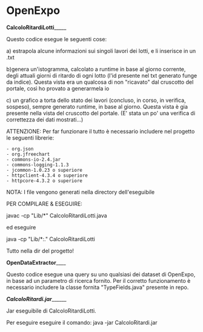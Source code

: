 # OpenExpo
__________CalcoloRitardiLotti_______________

Questo codice esegue le seguenti cose:

a) estrapola alcune informazioni sui singoli lavori dei lotti, e li inserisce in un .txt

b)genera un'istogramma, calcolato a runtime in base al giorno corrente, degli attuali giorni di ritardo di ogni lotto (l'id presente nel txt generato funge da indice). Questa vista era un qualcosa di non "ricavato" dal cruscotto del portale, così ho provato a generarmela io

c) un grafico a torta dello stato dei lavori (concluso, in corso, in verifica, sospeso), sempre generato runtime, in base al giorno. Questa vista è gia presente nella vista del cruscotto del portale. (E' stata un po' una verifica di correttezza dei dati mostrati...)

ATTENZIONE:
Per far funzionare il tutto è necessario includere nel progetto le seguenti librerie:

	- org.json
	- org.jfreechart
	- commons-io-2.4.jar
	- commons-logging-1.1.3
	- jcommon-1.0.23 o superiore
	- httpclient-4.3.4 o superiore
	- httpcore-4.3.2 o superiore

NOTA: I file vengono generati nella directory dell'eseguibile

PER COMPILARE & ESEGUIRE:

javac -cp "Lib/*" CalcoloRitardiLotti.java

ed eseguire

java -cp "Lib/*:."  CalcoloRitardiLotti

Tutto nella dir del progetto!

____________OpenDataExtractor________________

Questo codice esegue una query su uno qualsiasi dei dataset di OpenExpo, in base ad un parametro di ricerca fornito.
Per il corretto funzionamento è necessario includere  la classe fornita "TypeFields.java" presente in repo.

_________CalcoloRitardi.jar_______________

Jar eseguibile di CalcoloRitardiLotti.

Per eseguire eseguire il comando:
java -jar CalcoloRitardi.jar

